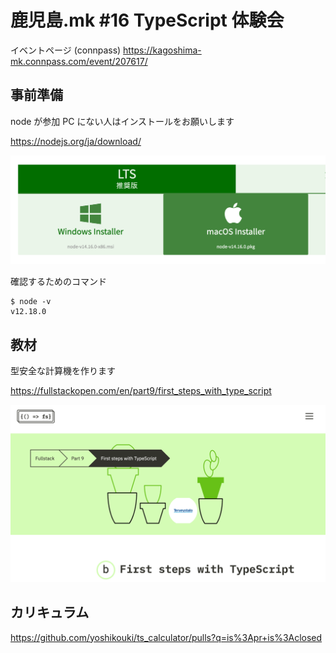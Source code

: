 # 鹿児島.mk #16 TypeScript 体験会

イベントページ (connpass)
https://kagoshima-mk.connpass.com/event/207617/

## 事前準備

node が参加 PC にない人はインストールをお願いします

https://nodejs.org/ja/download/

![img.png](src/img.png)

確認するためのコマンド

```
$ node -v
v12.18.0
```

## 教材

型安全な計算機を作ります

https://fullstackopen.com/en/part9/first_steps_with_type_script

![img.png](src/img2.png)


## カリキュラム

https://github.com/yoshikouki/ts_calculator/pulls?q=is%3Apr+is%3Aclosed





